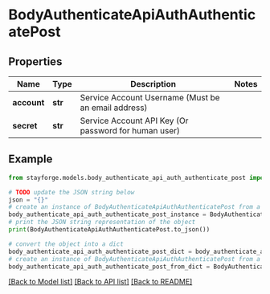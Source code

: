 # BodyAuthenticateApiAuthAuthenticatePost


## Properties

Name | Type | Description | Notes
------------ | ------------- | ------------- | -------------
**account** | **str** | Service Account Username (Must be an email address) | 
**secret** | **str** | Service Account API Key (Or password for human user) | 

## Example

```python
from stayforge.models.body_authenticate_api_auth_authenticate_post import BodyAuthenticateApiAuthAuthenticatePost

# TODO update the JSON string below
json = "{}"
# create an instance of BodyAuthenticateApiAuthAuthenticatePost from a JSON string
body_authenticate_api_auth_authenticate_post_instance = BodyAuthenticateApiAuthAuthenticatePost.from_json(json)
# print the JSON string representation of the object
print(BodyAuthenticateApiAuthAuthenticatePost.to_json())

# convert the object into a dict
body_authenticate_api_auth_authenticate_post_dict = body_authenticate_api_auth_authenticate_post_instance.to_dict()
# create an instance of BodyAuthenticateApiAuthAuthenticatePost from a dict
body_authenticate_api_auth_authenticate_post_from_dict = BodyAuthenticateApiAuthAuthenticatePost.from_dict(body_authenticate_api_auth_authenticate_post_dict)
```
[[Back to Model list]](../README.md#documentation-for-models) [[Back to API list]](../README.md#documentation-for-api-endpoints) [[Back to README]](../README.md)


